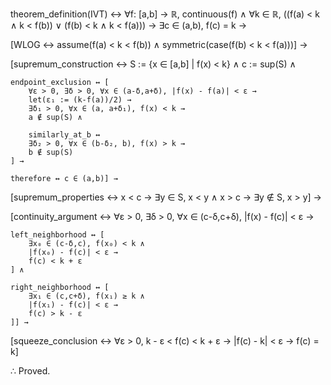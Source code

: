 theorem_definition(IVT) ↔
    ∀f: [a,b] → ℝ, continuous(f) ∧
    ∀k ∈ ℝ, ((f(a) < k ∧ k < f(b)) ∨ (f(b) < k ∧ k < f(a))) →
    ∃c ∈ (a,b), f(c) = k →

[WLOG ↔ 
    assume(f(a) < k < f(b)) ∧
    symmetric(case(f(b) < k < f(a)))] →

[supremum_construction ↔
    S := {x ∈ [a,b] | f(x) < k} ∧
    c := sup(S) ∧
    
    endpoint_exclusion ↔ [
        ∀ε > 0, ∃δ > 0, ∀x ∈ (a-δ,a+δ), |f(x) - f(a)| < ε →
        let(ε₁ := (k-f(a))/2) →
        ∃δ₁ > 0, ∀x ∈ (a, a+δ₁), f(x) < k →
        a ∉ sup(S) ∧

        similarly_at_b ↔
        ∃δ₂ > 0, ∀x ∈ (b-δ₂, b), f(x) > k →
        b ∉ sup(S)
    ] →
    
    therefore ↔ c ∈ (a,b)] →

[supremum_properties ↔
    x < c → ∃y ∈ S, x < y ∧
    x > c → ∃y ∉ S, x > y] →

[continuity_argument ↔
    ∀ε > 0, ∃δ > 0, ∀x ∈ (c-δ,c+δ), |f(x) - f(c)| < ε →
    
    left_neighborhood ↔ [
        ∃x₀ ∈ (c-δ,c), f(x₀) < k ∧
        |f(x₀) - f(c)| < ε →
        f(c) < k + ε
    ] ∧
    
    right_neighborhood ↔ [
        ∃x₁ ∈ (c,c+δ), f(x₁) ≥ k ∧
        |f(x₁) - f(c)| < ε →
        f(c) > k - ε
    ]] →

[squeeze_conclusion ↔
    ∀ε > 0, k - ε < f(c) < k + ε →
    |f(c) - k| < ε →
    f(c) = k]

∴ Proved.